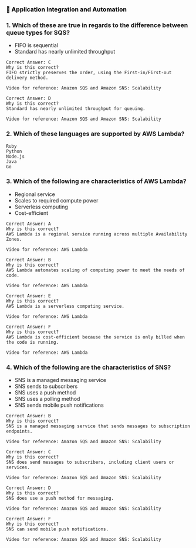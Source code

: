 ### <span style="color: black">&#x1F535; Application Integration and Automation

### 1. Which of these are true in regards to the difference between queue types for SQS?

* FIFO is sequential
* Standard has nearly unlimited throughput

```
Correct Answer: C
Why is this correct?
FIFO strictly preserves the order, using the First-in/First-out delivery method.

Video for reference: Amazon SQS and Amazon SNS: Scalability

Correct Answer: D
Why is this correct?
Standard has nearly unlimited throughput for queuing.

Video for reference: Amazon SQS and Amazon SNS: Scalability
```
### 2.  Which of these languages are supported by AWS Lambda?

```
Ruby
Python
Node.js
Java
Go
```

### 3. Which of the following are characteristics of AWS Lambda?

* Regional service
* Scales to required compute power
* Serverless computing
* Cost-efficient

```
Correct Answer: A
Why is this correct?
AWS Lambda is a regional service running across multiple Availability Zones.

Video for reference: AWS Lambda

Correct Answer: B
Why is this correct?
AWS Lambda automates scaling of computing power to meet the needs of code.

Video for reference: AWS Lambda

Correct Answer: E
Why is this correct?
AWS Lambda is a serverless computing service.

Video for reference: AWS Lambda

Correct Answer: F
Why is this correct?
AWS Lambda is cost-efficient because the service is only billed when the code is running.

Video for reference: AWS Lambda
```  

### 4. Which of the following are the characteristics of SNS?

* SNS is a managed messaging service
* SNS sends to subscribers
* SNS uses a push method
* SNS uses a polling method
* SNS sends mobile push notifications

```
Correct Answer: B
Why is this correct?
SNS is a managed messaging service that sends messages to subscription endpoints.

Video for reference: Amazon SQS and Amazon SNS: Scalability

Correct Answer: C
Why is this correct?
SNS does send messages to subscribers, including client users or services.

Video for reference: Amazon SQS and Amazon SNS: Scalability

Correct Answer: D
Why is this correct?
SNS does use a push method for messaging.

Video for reference: Amazon SQS and Amazon SNS: Scalability

Correct Answer: F
Why is this correct?
SNS can send mobile push notifications.

Video for reference: Amazon SQS and Amazon SNS: Scalability
```
